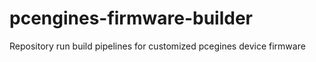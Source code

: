 # pcengines-firmware-builder
Repository run build pipelines for customized pcegines device firmware

